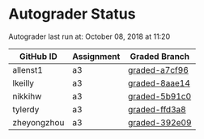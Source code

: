# Autograder Status
Autograder last run at: October 08, 2018 at 11:20

| GitHub ID | Assignment | Graded Branch |
|-----------|------------|---------------|
| allenst1 | a3 | [graded-a7cf96](https://github.com/Fall2018COMP401-001/a3-allenst1/tree/graded-a7cf96) | 
| lkeilly | a3 | [graded-8aae14](https://github.com/Fall2018COMP401-001/a3-lkeilly/tree/graded-8aae14) | 
| nikkihw | a3 | [graded-5b91c0](https://github.com/Fall2018COMP401-001/a3-nikkihw/tree/graded-5b91c0) | 
| tylerdy | a3 | [graded-ffd3a8](https://github.com/Fall2018COMP401-001/a3-tylerdy/tree/graded-ffd3a8) | 
| zheyongzhou | a3 | [graded-392e09](https://github.com/Fall2018COMP401-001/a3-zheyongzhou/tree/graded-392e09) | 
